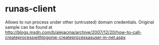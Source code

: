 # runas-client
Allows to run process under other (untrusted) domain credentials. Original sample can be found at http://blogs.msdn.com/b/alejacma/archive/2007/12/20/how-to-call-createprocesswithlogonw-createprocessasuser-in-net.aspx
